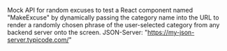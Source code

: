 Mock API for random excuses to test a React component named "MakeExcuse" by dynamically passing the category name into the URL to render a randomly chosen phrase of the user-selected category from any backend server onto the screen.
JSON-Server: "https://my-json-server.typicode.com/"
